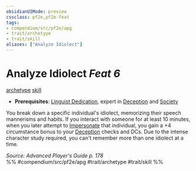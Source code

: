 ```yaml
---
obsidianUIMode: preview
cssclass: pf2e,pf2e-feat
tags:
- compendium/src/pf2e/apg
- trait/archetype
- trait/skill
aliases: ["Analyze Idiolect"]
---
```

# Analyze Idiolect  *Feat 6*  
[archetype](../../Rules/traits/archetype.md)  [skill](../../Rules/traits/skill.md)  

- **Prerequisites**: [Linguist Dedication](linguist-dedication-apg.md), expert in [Deception](../skills.md#Deception) and [Society](../skills.md#Society)

You break down a specific individual's idiolect, memorizing their speech mannerisms and habits. If you interact with someone for at least 10 minutes, when you later attempt to [Impersonate](../../Rules/actions/impersonate.md) that individual, you gain a +4 circumstance bonus to your [Deception](../skills.md#Deception) checks and DCs. Due to the intense character study required, you can't remember more than one idiolect at a time.

*Source: Advanced Player's Guide p. 178*  
%% #compendium/src/pf2e/apg #trait/archetype #trait/skill %%